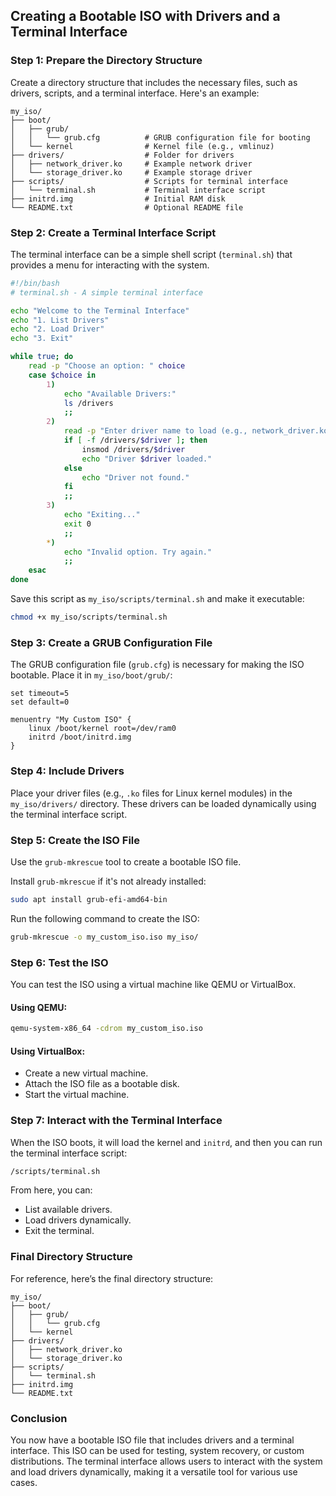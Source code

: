 ## Creating a Bootable ISO with Drivers and a Terminal Interface

### Step 1: Prepare the Directory Structure
Create a directory structure that includes the necessary files, such as drivers, scripts, and a terminal interface. Here's an example:

```
my_iso/
├── boot/
│   ├── grub/
│   │   └── grub.cfg          # GRUB configuration file for booting
│   └── kernel                # Kernel file (e.g., vmlinuz)
├── drivers/                  # Folder for drivers
│   ├── network_driver.ko     # Example network driver
│   └── storage_driver.ko     # Example storage driver
├── scripts/                  # Scripts for terminal interface
│   └── terminal.sh           # Terminal interface script
├── initrd.img                # Initial RAM disk
└── README.txt                # Optional README file
```

### Step 2: Create a Terminal Interface Script
The terminal interface can be a simple shell script (`terminal.sh`) that provides a menu for interacting with the system. 

```bash
#!/bin/bash
# terminal.sh - A simple terminal interface

echo "Welcome to the Terminal Interface"
echo "1. List Drivers"
echo "2. Load Driver"
echo "3. Exit"

while true; do
    read -p "Choose an option: " choice
    case $choice in
        1)
            echo "Available Drivers:"
            ls /drivers
            ;;
        2)
            read -p "Enter driver name to load (e.g., network_driver.ko): " driver
            if [ -f /drivers/$driver ]; then
                insmod /drivers/$driver
                echo "Driver $driver loaded."
            else
                echo "Driver not found."
            fi
            ;;
        3)
            echo "Exiting..."
            exit 0
            ;;
        *)
            echo "Invalid option. Try again."
            ;;
    esac
done
```

Save this script as `my_iso/scripts/terminal.sh` and make it executable:

```bash
chmod +x my_iso/scripts/terminal.sh
```

### Step 3: Create a GRUB Configuration File
The GRUB configuration file (`grub.cfg`) is necessary for making the ISO bootable. Place it in `my_iso/boot/grub/`:

```grub
set timeout=5
set default=0

menuentry "My Custom ISO" {
    linux /boot/kernel root=/dev/ram0
    initrd /boot/initrd.img
}
```

### Step 4: Include Drivers
Place your driver files (e.g., `.ko` files for Linux kernel modules) in the `my_iso/drivers/` directory. These drivers can be loaded dynamically using the terminal interface script.

### Step 5: Create the ISO File
Use the `grub-mkrescue` tool to create a bootable ISO file.

Install `grub-mkrescue` if it's not already installed:

```bash
sudo apt install grub-efi-amd64-bin
```

Run the following command to create the ISO:

```bash
grub-mkrescue -o my_custom_iso.iso my_iso/
```

### Step 6: Test the ISO
You can test the ISO using a virtual machine like QEMU or VirtualBox.

#### Using QEMU:
```bash
qemu-system-x86_64 -cdrom my_custom_iso.iso
```

#### Using VirtualBox:
- Create a new virtual machine.
- Attach the ISO file as a bootable disk.
- Start the virtual machine.

### Step 7: Interact with the Terminal Interface
When the ISO boots, it will load the kernel and `initrd`, and then you can run the terminal interface script:

```bash
/scripts/terminal.sh
```

From here, you can:
- List available drivers.
- Load drivers dynamically.
- Exit the terminal.

### Final Directory Structure
For reference, here’s the final directory structure:

```
my_iso/
├── boot/
│   ├── grub/
│   │   └── grub.cfg
│   └── kernel
├── drivers/
│   ├── network_driver.ko
│   └── storage_driver.ko
├── scripts/
│   └── terminal.sh
├── initrd.img
└── README.txt
```

### Conclusion
You now have a bootable ISO file that includes drivers and a terminal interface. This ISO can be used for testing, system recovery, or custom distributions. The terminal interface allows users to interact with the system and load drivers dynamically, making it a versatile tool for various use cases.
